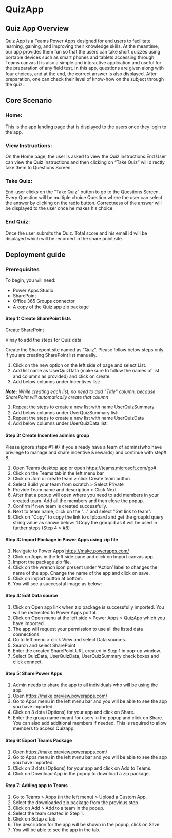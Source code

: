 # QuizApp

## Quiz App Overview
Quiz App is a Teams Power Apps designed for end users to facilitate learning, gaining, and improving their knowledge skills. At the meantime, our app provides them fun so that the users can take short quizzes using portable devices such as smart phones and tablets accessing through Teams canvas.It is also a simple and interactive application and useful for the preparation of any field test. In this app, questions are given along with four choices, and at the end, the correct answer is also displayed. After preparation, one can check their level of know-how on the subject through the quiz.

## Core Scenario
### Home: 
This is the app landing page that is displayed to the users once they login to the app.

### View Instructions: 
On the Home page, the user is asked to view the Quiz instructions.End User can view the Quiz instructions and then clicking on “Take Quiz” will directly take them to Questions Screen.

### Take Quiz: 
End-user clicks on the “Take Quiz” button to go to the Questions Screen. Every Question will be multiple choice Question where the user can select the answer by clicking on the radio button. Correctness of the answer will be displayed to the user once he makes his choice.

### End Quiz: 
Once the user submits the Quiz. Total score and his email id will be displayed which will be recorded in the share point site.

## Deployment guide
### Prerequisites
To begin, you will need:
* Power Apps Studio
* SharePoint
* Office 365 Groups connector
* A copy of the Quiz app zip package

#### Step 1: Create SharePoint lists
Create SharePoint

Vinay to add the steps for Quiz data

Create the Sharepont site named as “Quiz”. Please follow below steps only if you are creating SharePoint list manually.
1. Click on the new option on the left side of page and select List.
1. Add list name as UserQuizData (make sure to follow the names of list and columns as provided)
and click on create.
1. Add below columns under Incentives list:

_**Note:** While creating each list, no need to add "Title" column, because SharePoint will automatically create that column_

1. Repeat the steps to create a new list with name UserQuizSummary
1. Add below columns under UserQuizSummary list:
1. Repeat the steps to create a new list with name UserQuizData
1. Add below columns under UserQuizData list:

#### Step 3: Create Incentive admins group
Please ignore steps #1-#7 if you already have a team of admins(who have privilege to manage and share incentive & rewards) and continue with step# 8.
1. Open Teams desktop app or open https://teams.microsoft.com/go#
1. Click on the Teams tab in the left menu bar
1. Click on Join or create team > click Create team button
1. Select Build your team from scratch > Select Private
1. Provide Team name and description > Click Next
1. After that a popup will open where you need to add members in your created team. Add all the
members and then close the popup.
1. Confirm if new team is created successfully.
1. Next to team name, click on the "..." and select "Get link to team".
1. Click on "Copy" to copy the link to clipboard and get the groupId query string value as shown
below:
1.Copy the groupId as it will be used in further steps (Step 4 > #8)

#### Step 3: Import Package in Power Apps using zip file
1. Navigate to Power Apps https://make.powerapps.com/
1. Click on Apps in the left side pane and click on Import canvas app.
1. Import the package zip file.
1. Click on the wrench icon present under ‘Action’ label to changes the name of the app. Change the
name of the app and click on save.
1. Click on import button at bottom.
1. You will see a successful image as below:

#### Step 4: Edit Data source
1. Click on Open app link when zip package is successfully imported. You will be redirected to Power
Apps portal.
1. Click on Open menu at the left side > Power Apps > QuizApp which you have imported.
1. The app will request your permission to use all the listed data connections.
1. Go to left menu > click View and select Data sources.
1. Search and select SharePoint
1. Enter the created SharePoint URL created in Step 1 in pop-up window.
1. Select QuizData, UserQuizData, UserQuizSummary check boxes and click connect.

#### Step 5: Share Power Apps
1. Admin needs to share the app to all individuals who will be using the app.
1. Open https://make.preview.powerapps.com/
1. Go to Apps menu in the left menu bar and you will be able to see the app you have imported.
1. Click on 3 dots (Options) for your app and click on Share.
1. Enter the group name meant for users in the popup and click on Share. You can also add additional
members if needed. This is required to allow members to access Quizapp.

#### Step 6: Export Teams Package
1. Open https://make.preview.powerapps.com/
1. Go to Apps menu in the left menu bar and you will be able to see the app you have imported.
1. Click on 3 dots (Options) for your app and click on Add to Teams.
1. Click on Download App in the popup to download a zip package.

#### Step 7: Adding app to Teams
1. Go to Teams > Apps (in the left menu) > Upload a Custom App.
1. Select the downloaded zip package from the previous step.
1. Click on Add > Add to a team in the popup.
1. Select the team created in Step 1.
1. Click on Setup a tab.
1. The description for the app will be shown in the popup, click on Save.
1. You will be able to see the app in the tab.